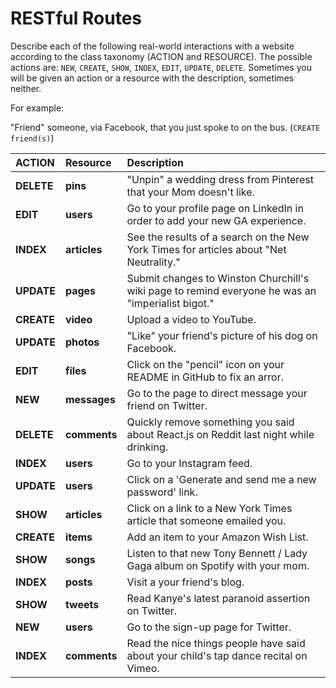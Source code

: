 # RESTful Routes

Describe each of the following real-world interactions with a website according
to the class taxonomy (ACTION and RESOURCE). The possible actions are:
`NEW`, `CREATE`, `SHOW`, `INDEX`, `EDIT`, `UPDATE`, `DELETE`. Sometimes you will
be given an action or a resource with the description, sometimes neither.

For example:

"Friend" someone, via Facebook, that you just spoke to on the bus. (`CREATE friend(s)`)

| ACTION     | Resource    | Description |
|:-----------|:------------|:------------|
| **DELETE** | **pins**    | "Unpin" a wedding dress from Pinterest that your Mom doesn't like. |
| **EDIT**   | **users**   | Go to your profile page on LinkedIn in order to add your new GA experience. |
|   **INDEX**| **articles**| See the results of a search on the New York Times for articles about "Net Neutrality." |
|  **UPDATE**|  **pages**  | Submit changes to Winston Churchill's wiki page to remind everyone he was an "imperialist bigot." |
|  **CREATE**| **video**   | Upload a video to YouTube. |
| **UPDATE** | **photos**  | "Like" your friend's picture of his dog on Facebook. |
|   **EDIT** | **files**   | Click on the "pencil" icon on your README in GitHub to fix an arror. |
|   **NEW**  | **messages**| Go to the page to direct message your friend on Twitter. |
|  **DELETE**| **comments**| Quickly remove something you said about React.js on Reddit last night while drinking. |
| **INDEX**  |  **users**  | Go to your Instagram feed. |
|  **UPDATE**| **users**   | Click on a 'Generate and send me a new password' link.
|  **SHOW**  | **articles**| Click on a link to a New York Times article that someone emailed you. |
| **CREATE** |  **items**  | Add an item to your Amazon Wish List. |
| **SHOW**   |   **songs** | Listen to that new Tony Bennett / Lady Gaga album on Spotify with your mom. |
|  **INDEX** | **posts**   | Visit a your friend's blog. |
|  **SHOW**  |   **tweets**| Read Kanye's latest paranoid assertion on Twitter. |
|  **NEW**   |  **users**  | Go to the sign-up page for Twitter.
| **INDEX**  | **comments**| Read the nice things people have said about your child's tap dance recital on Vimeo. |
